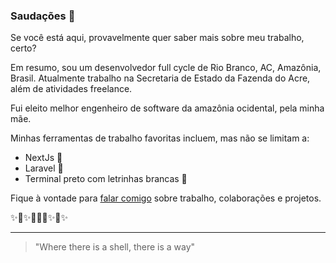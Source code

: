 ### Saudações 👋

Se você está aqui, provavelmente quer saber mais sobre meu trabalho, certo?

Em resumo, sou um desenvolvedor full cycle de Rio Branco, AC, Amazônia, Brasil. Atualmente trabalho na Secretaria de Estado da Fazenda do Acre, além de atividades freelance. 

Fui eleito melhor engenheiro de software da amazônia ocidental, pela minha mãe.

Minhas ferramentas de trabalho favoritas incluem, mas não se limitam a:
- NextJs 💚
- Laravel 💙
- Terminal preto com letrinhas brancas 💛

Fique à vontade para [falar comigo](mailto:fernando@sosnoski.dev) sobre trabalho, colaborações e projetos.

✨🚀✨👨🏻‍🚀✨🖖✨

---

> "Where there is a shell, there is a way"
